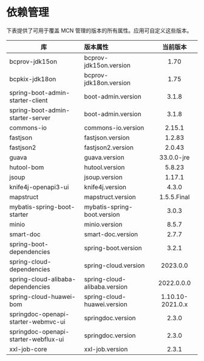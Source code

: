 # 依赖管理

下表提供了可用于覆盖 MCN 管理的版本的所有属性。应用可自定义这些版本。

| 库                                    | 版本属性                         |       当前版本       |
|--------------------------------------|:-----------------------------|:----------------:|
| bcprov-jdk15on                       | bcprov-jdk15on.version       |       1.70       |
| bcpkix-jdk18on                       | bcprov-jdk18on.version       |       1.75       |
| spring-boot-admin-starter-client     | boot-admin.version           |      3.1.8       |
| spring-boot-admin-starter-server     | boot-admin.version           |      3.1.8       |
| commons-io                           | commons-io.version           |      2.15.1      |
| fastjson                             | fastjson.version             |      1.2.83      |
| fastjson2                            | fastjson2.version            |      2.0.43      |
| guava                                | guava.version                |    33.0.0-jre    |
| hutool-bom                           | hutool.version               |      5.8.23      |
| jsoup                                | jsoup.version                |      1.17.1      |
| knife4j-openapi3-ui                  | knife4j.version              |      4.3.0       |
| mapstruct                            | mapstruct.version            |   1.5.5.Final    |
| mybatis-spring-boot-starter          | mybatis-spring-boot.version  |      3.0.3       |
| minio                                | minio.version                |      8.5.7       |
| smart-doc                            | smart-doc.version            |      2.7.7       |
| spring-boot-dependencies             | spring-boot.version          |      3.2.1       |
| spring-cloud-dependencies            | spring-cloud.version         |     2023.0.0     |
| spring-cloud-alibaba-dependencies    | spring-cloud-alibaba.version |    2022.0.0.0    |
| spring-cloud-huawei-bom              | spring-cloud-huawei.version  | 1.10.10-2021.0.x |
| springdoc-openapi-starter-webmvc-ui  | springdoc.version            |      2.3.0       |
| springdoc-openapi-starter-webflux-ui | springdoc.version            |      2.3.0       |
| xxl-job-core                         | xxl-job.version              |      2.3.1       |